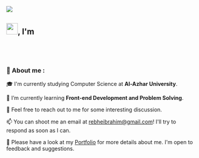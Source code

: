 <img src="https://capsule-render.vercel.app/api?type=waving&color=gradient&height=280&section=header&text=Hi%20there%20%F0%9F%91%8B&fontSize=90"></img>
<h2> <img width="30" src="https://c.tenor.com/nebZyl8oN7IAAAAi/wave-hello.gif" />, I'm </h2>
<h3 align="center">
    <a href="https://rebhi-2002.github.io/">
      <img alt="" src="https://readme-typing-svg.herokuapp.com/?lines=Rebhe+Ibrahim;Beginner+Front-end+Development;Always+learning+new+things&font=Fira%20Code&center=true&width=680&height=45&color=ff9100&vCenter=true&size=25&pause=1000">
    </a>
</h3>
  <br/>
  
<h3>🔎 About me :</h3>


🎓 I'm currently studying Computer Science at **Al-Azhar University**. 

🌱 I’m currently learning **Front-end Development and Problem Solving**.

💬 Feel free to reach out to me for some interesting discussion. 

📫 You can shoot me an email at rebheibrahim@gmail.com! I'll try to respond as soon as I can. 

📄 Please have a look at my [Portfolio](https://aws2002.github.io/cv/) for more details about me. I'm open to feedback and suggestions. 




<!--

**rebhi-2002/rebhi-2002** is a ✨ _special_ ✨ repository because its `README.md` (this file) appears on your GitHub profile.

Here are some ideas to get you started:

-->
